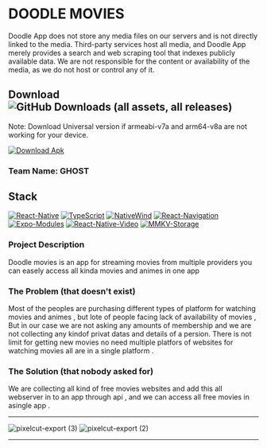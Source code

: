 # DOODLE MOVIES
Doodle App does not store any media files on our servers and is not directly linked to the media. Third-party services host all media, and Doodle App merely provides a search and web scraping tool that indexes publicly available data. We are not responsible for the content or availability of the media, as we do not host or control any of it.
## Download  ![GitHub Downloads (all assets, all releases)](https://img.shields.io/github/downloads/punisher-303/Doodle-Movie-App/total?link=https%3A%2F%2Fgithub.com%2Fpunisher-303%2FDoodle-Movie-App%2Freleases)
Note: Download Universal version if armeabi-v7a and arm64-v8a are not working for your device.

[![Download Apk](https://custom-icon-badges.demolab.com/badge/-Download_Apk-blue?style=for-the-badge&logo=download&logoColor=white "Download Apk")](https://github.com/punisher-303/vDoodle-Movie-App/releases)
### Team Name: GHOST
## Stack
<p align="left">
     
[![React-Native](https://custom-icon-badges.demolab.com/badge/-React_Native-287aad?style=for-the-badge&logo=react&logoColor=white)](https://reactnative.dev/)
[![TypeScript](https://custom-icon-badges.demolab.com/badge/Typescript-3078C6?style=for-the-badge&logo=typescript&logoColor=white)](https://www.typescriptlang.org/)
[![NativeWind](https://custom-icon-badges.demolab.com/badge/Native_Wind-0CA6E9?style=for-the-badge&logo=tailwind&logoColor=white)](https://www.nativewind.dev/)
[![React-Navigation](https://custom-icon-badges.demolab.com/badge/React_Navigation-6838d9?style=for-the-badge&logo=menu&logoColor=white)](https://reactnavigation.org/)
[![Expo-Modules](https://custom-icon-badges.demolab.com/badge/Expo_Modules-black?style=for-the-badge&logo=expo&logoColor=white)](https://docs.expo.dev/modules/overview/)
[![React-Native-Video](https://custom-icon-badges.demolab.com/badge/React_native_video-38d9c9?style=for-the-badge&logo=video&logoColor=white)](https://thewidlarzgroup.github.io/react-native-video/)
[![MMKV-Storage](https://custom-icon-badges.demolab.com/badge/MMKV_Storage-yellow?style=for-the-badge&logo=zap&logoColor=white)](https://github.com/mrousavy/react-native-mmkv)



</p>

### Project Description
Doodle movies is an app for streaming movies from multiple providers you can easely access all kinda movies and animes in one app

### The Problem (that doesn't exist)
Most of the peoples are purchasing different types of platform for watching movies and animes , but lote of people facing lack of availability of movies ,
But in our case we are not asking any amounts of membership and we are not collecting any kindof privat datas and details of a persion. 
There is not limit for getting new movies no need multiple platfors of websites for watching movies all are in a single platform .

### The Solution (that nobody asked for)
We are collecting all kind of free movies websites and add this all webserver in to an app through api , and we can access all free movies in asingle app .
<br>
___
![pixelcut-export (3)](https://github.com/user-attachments/assets/fddcccda-6071-464c-84f1-f6c9f180d3d9)
![pixelcut-export (2)](https://github.com/user-attachments/assets/b0d6f98e-e18d-4b3e-94c2-9d01ae163dd5)
___
